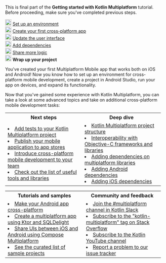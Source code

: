 [//]: # (title: Wrap up your project)

<microformat>
    <p>This is final part of the <strong>Getting started with Kotlin Multiplatform</strong> tutorial. Before proceeding, make sure you've completed previous steps.</p>
    <p><img src="icon-1-done.svg" width="20" alt="First step"/> <a href="multiplatform-setup.md">Set up an environment</a><br/>
       <img src="icon-2-done.svg" width="20" alt="Second step"/> <a href="multiplatform-create-first-app.md">Create your first cross-platform app</a><br/>
       <img src="icon-3-done.svg" width="20" alt="Third step"/> <a href="multiplatform-update-ui.md">Update the user interface</a><br/>
       <img src="icon-4-done.svg" width="20" alt="Fourth step"/> <a href="multiplatform-dependencies.md">Add dependencies</a><br/>
       <img src="icon-5-done.svg" width="20" alt="Fifth step"/> <a href="multiplatform-upgrade-app.md">Share more logic</a><br/>
       <img src="icon-6.svg" width="20" alt="Sixth step"/> <strong>Wrap up your project</strong></p>
</microformat>

You've created your first Multiplatform Mobile app that works both on iOS and Android! Now you know how
to set up an environment for cross-platform mobile development, create a project in Android Studio, run your app on devices,
and expand its functionality.

Now that you've gained some experience with Kotlin Multiplatform, you can take a look at some advanced topics and take on
additional cross-platform mobile development tasks:

<table>
   <tr>
      <th>Next steps</th>
      <th>Deep dive</th>
   </tr>
   <tr>
   <td>
     <list>
        <li><a href="multiplatform-run-tests.md">Add tests to your Kotlin Multiplatform project</a></li>
        <li><a href="multiplatform-publish-apps.md">Publish your mobile application to app stores</a></li>
        <li><a href="https://kotlinlang.org/docs/multiplatform-mobile-introduce-your-team.html">Introduce cross-platform mobile development to your team</a></li>
        <li><a href="https://github.com/terrakok/kmm-awesome">Check out the list of useful tools and libraries</a></li>
     </list>
   </td>
    <td>
     <list>
        <li><a href="https://kotlinlang.org/docs/multiplatform-discover-project.html">Kotlin Multiplatform project structure</a></li>
        <li><a href="https://kotlinlang.org/docs/native-objc-interop.html">Interoperability with Objective-C frameworks and libraries</a></li>
        <li><a href="https://kotlinlang.org/docs/multiplatform-add-dependencies.html">Adding dependencies on multiplatform libraries</a></li>        
        <li><a href="https://kotlinlang.org/docs/multiplatform-mobile-android-dependencies.html">Adding Android dependencies</a></li>
        <li><a href="https://kotlinlang.org/docs/multiplatform-mobile-ios-dependencies.html">Adding iOS dependencies</a></li>
     </list>
   </td>
   </tr>
</table>

<table>
   <tr>
      <th>Tutorials and samples</th>
      <th>Community and feedback</th>
   </tr>
   <tr>
   <td>
     <list>
        <li><a href="multiplatform-integrate-in-existing-app.md">Make your Android app cross-platform</a></li>
        <li><a href="multiplatform-ktor-sqldelight.md">Create a multiplatform app using Ktor and SQLDelight</a></li>
        <li><a href="https://github.com/JetBrains/compose-multiplatform-ios-android-template/#readme">Share UIs between iOS and Android using Compose Multiplatform</a></li>
        <li><a href="multiplatform-samples.md">See the curated list of sample projects</a></li>
     </list>
   </td>
    <td>
     <list>
        <li><a href="https://kotlinlang.slack.com/archives/C3PQML5NU">Join the #multiplatform channel in Kotlin Slack</a></li>
        <li><a href="https://stackoverflow.com/questions/tagged/kotlin-multiplatform">Subscribe to the "kotlin-multiplatform" tag on Stack Overflow</a></li>        
        <li><a href="https://www.youtube.com/playlist?list=PLlFc5cFwUnmy_oVc9YQzjasSNoAk4hk_C">Subscribe to the Kotlin YouTube channel</a></li>
        <li><a href="https://youtrack.jetbrains.com/newIssue?project=KT">Report a problem to our issue tracker</a></li>
     </list>
   </td>
   </tr>
</table>
